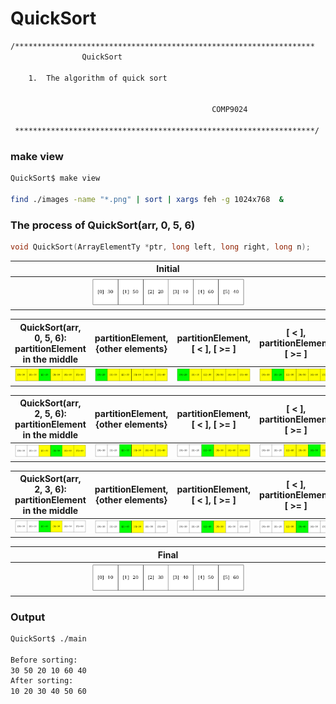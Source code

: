 # QuickSort

``` sh
/*******************************************************************
                QuickSort

    1.  The algorithm of quick sort


                                             COMP9024

 *******************************************************************/
``` 

### make view 

```sh
QuickSort$ make view

find ./images -name "*.png" | sort | xargs feh -g 1024x768  &
```

### The process of QuickSort(arr, 0, 5, 6)

```C
void QuickSort(ArrayElementTy *ptr, long left, long right, long n);
```

|Initial | 
|:-------------:|
| <img src="images/QuickSort_0000.png" width="50%" height="50%"> |

|QuickSort(arr, 0, 5, 6): partitionElement in the middle | partitionElement, {other elements} | partitionElement, [ < ],  [ >= ] | [ < ],  partitionElement, [ >= ] | 
|:-------------:|:-------------:|:-------------:|:-------------:|
| <img src="images/QuickSort_0001.png" width="100%" height="100%"> |<img src="images/QuickSort_0002.png" width="100%" height="100%"> | <img src="images/QuickSort_0003.png" width="100%" height="100%"> | <img src="images/QuickSort_0004.png" width="100%" height="100%"> |


|QuickSort(arr, 2, 5, 6): partitionElement in the middle | partitionElement, {other elements} | partitionElement, [ < ],  [ >= ] | [ < ],  partitionElement, [ >= ] | 
|:-------------:|:-------------:|:-------------:|:-------------:|
| <img src="images/QuickSort_0005.png" width="100%" height="100%"> |<img src="images/QuickSort_0006.png" width="100%" height="100%"> | <img src="images/QuickSort_0007.png" width="100%" height="100%"> | <img src="images/QuickSort_0008.png" width="100%" height="100%"> |

|QuickSort(arr, 2, 3, 6): partitionElement in the middle | partitionElement, {other elements} | partitionElement, [ < ],  [ >= ] | [ < ],  partitionElement, [ >= ] | 
|:-------------:|:-------------:|:-------------:|:-------------:|
| <img src="images/QuickSort_0009.png" width="100%" height="100%"> |<img src="images/QuickSort_0010.png" width="100%" height="100%"> | <img src="images/QuickSort_0011.png" width="100%" height="100%"> | <img src="images/QuickSort_0012.png" width="100%" height="100%"> |

|Final | 
|:-------------:|
| <img src="images/QuickSort_0013.png" width="50%" height="50%"> |

### Output
```sh
QuickSort$ ./main

Before sorting:
30 50 20 10 60 40 
After sorting:
10 20 30 40 50 60 
```